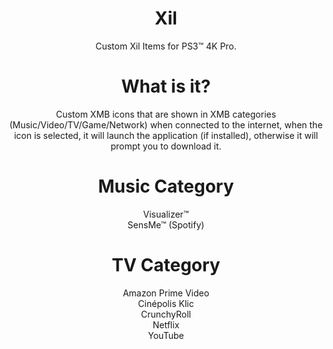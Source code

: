 <div align="center"> 

# Xil
Custom Xil Items for PS3™ 4K Pro.

# What is it?
Custom XMB icons that are shown in XMB categories (Music/Video/TV/Game/Network) when connected to the internet, when the icon is selected, it will launch the application (if installed), otherwise it will prompt you to download it.

# Music Category
Visualizer™ </br>
SensMe™ (Spotify)</br>

# TV Category
Amazon Prime Video</br>
Cinépolis Klic</br>
CrunchyRoll</br>
Netflix</br>
YouTube</br>

</div>
